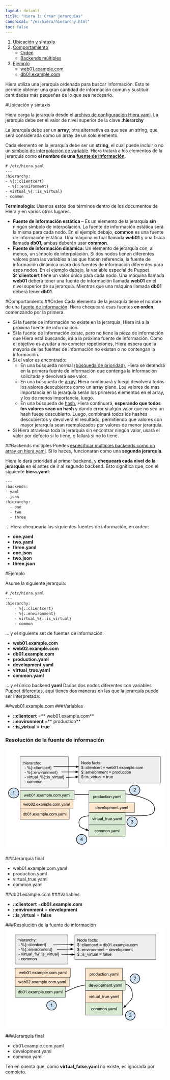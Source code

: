 ```yaml
---
layout: default
title: "Hiera 1: Crear jerarquías"
canonical: "/es/hiera/hierarchy.html"
toc: false
---
```


1. [Ubicación y sintaxis](http://docs.puppetlabs.com/hiera/1/hierarchy.html#location-and-syntax)
2. [Comportamiento](http://docs.puppetlabs.com/hiera/1/hierarchy.html#behavior)
	+ [Orden](http://docs.puppetlabs.com/hiera/1/hierarchy.html#ordering)
	+ [Backends múltiples](http://docs.puppetlabs.com/hiera/1/hierarchy.html#multiple-backends)
3. [Ejemplo](http://docs.puppetlabs.com/hiera/1/hierarchy.html#example)
	+ [web01.example.com](http://docs.puppetlabs.com/hiera/1/hierarchy.html#web01examplecom)
	+ [db01.example.com](http://docs.puppetlabs.com/hiera/1/hierarchy.html#db01examplecom)

Hiera utiliza una jerarquía ordenada para buscar información. Esto te permite obtener una gran cantidad de información común y sustituir cantidades más pequeñas de lo que sea necesario.

#Ubicación y sintaxis

Hiera carga la jerarquía desde el [archivo de configuración Hiera.yaml](http://docs.puppetlabs.com/hiera/1/configuring.html). La jerarquía debe ser el valor de nivel superior de la clave **:hierarchy**

La jerarquía debe ser un **array**; otra alternativa es que sea un string, que será considerada como un array de un solo elemento.

Cada elemento en la jerarquía debe ser un **string**, el cual puede incluir o no un [símbolo de interpolación de variable](http://docs.puppetlabs.com/hiera/1/variables.html). Hiera tratará a los elementos de la jerarquía como **el nombre de una [fuente de información](http://docs.puppetlabs.com/hiera/1/data_sources.html)**.

	# /etc/hiera.yaml
	---
	:hierarchy:
	- %{::clientcert}
	 - %{::environment}
	- virtual_%{::is_virtual}
	- common

**Terminología:**
Usamos estos dos términos dentro de los documentos de Hiera y en varios otros lugares.

+ **Fuente de información estática** – Es un elemento de la jerarquía **sin** ningún símbolo de interpolación. La fuente de información estática será la misma para cada nodo. En el ejemplo debajo, **common** es una fuente de información estática. Una máquina virtual llamada **web01** y una física llamada **db01**, ambas deberán usar **common**.
+ **Fuente de información dinámica:** Un elemento de jerarquía con, al menos, un símbolo de interpolación. Si dos nodos tienen diferentes valores para las variables a las que hacen referencia, la fuente de información dinámica usará dos fuentes de información diferentes para esos nodos. En el ejemplo debajo, la variable especial de Puppet **$::clientcert** tiene un valor único para cada nodo. Una máquina llamada **web01** deberá tener una fuente de información llamada **web01** en el nivel superior de su jerarquía. Mientras que una máquina llamada **db01** deberá tener **db01**.

#Comportamiento
##Orden
Cada elemento de la jerarquía tiene el nombre de una [fuente de información](http://docs.puppetlabs.com/hiera/1/data_sources.html). Hiera chequeará esas fuentes **en orden**, comenzando por la primera.

+ Si la fuente de información no existe en la jerarquía, Hiera irá a la próxima fuente de información.
+ Si la fuente de información existe, pero no tiene la pieza de información que Hiera está buscando, irá a la próxima fuente de información. Como el objetivo es ayudar a no cometer repeticiones, Hiera espera que la mayoría de las fuentes de información no existan o no contengan la información.
+ Si el valor es encontrado:
	- En una búsqueda normal [(búsqueda de prioridad)](http://docs.puppetlabs.com/hiera/1/lookup_types.html#priority-default), Hiera se detendrá en la primera fuente de información que contenga la información solicitada y devolverá ese valor.
	- En una búsqueda de [array](http://docs.puppetlabs.com/hiera/1/lookup_types.html#array-merge), Hiera continuará y luego devolverá todos los valores descubiertos como un array plano. Los valores de más importancia en la jerarquía serán los primeros elementos en el array, y los de menos importancia, luego.
	- En una búsqueda de [hash](http://docs.puppetlabs.com/hiera/1/lookup_types.html#hash-merge), Hiera continuará, **esperando que todos los valores sean un hash** y dando error si algún valor que no sea un hash fuese descubierto. Luego, combinará todos los hashes descubiertos y devolverá el resultado, permitiendo que valores con mayor jerarquía sean reemplazados por valores de menor jerarquía.
+ Si Hiera atraviesa toda la jerarquía sin encontrar ningún valor, usará el valor por defecto si lo tiene, o fallará si no lo tiene.

##Backends múltiples
Puedes [especificar múltiples backends como un array en hiera.yaml](http://docs.puppetlabs.com/hiera/1/configuring.html). Si lo haces, funcionarán como una **segunda jerarquía**.

Hiera le dará prioridad al primer backend, y **chequeará cada nivel de la jerarquía** en él antes de ir al segundo backend. Esto significa que, con el siguiente **hiera.yaml**:

	---
	:backends:
	- yaml
	- json
	:hierarchy:
	  - one
	  - two
	  - three

… Hiera chequearía las siguientes fuentes de información, en orden:

+ **one.yaml**
+ **two.yaml**
+ **three.yaml**
+ **one.json**
+ **two.json**
+ **three.json**

#Ejemplo

Asume la siguiente jerarquía:

	# /etc/hiera.yaml
	---
	:hierarchy:
		- %{::clientcert}
		- %{::environment}
		- virtual_%{::is_virtual}
		- common

… y el siguiente set de fuentes de información:

+ **web01.example.com**
+ **web02.example.com**
+ **db01.example.com**
+ **production.yaml**
+ **development.yaml**
+ **virtual_true.yaml**
+ **common.yaml**

… y el único backend **yaml**
Dados dos nodos diferentes con variables Puppet diferentes, aquí tienes dos maneras en las que la jerarquía puede ser interpretada:

##web01.example.com
###Variables

+ **::clientcert** =** web01.example.com**
+ **::environment** =** production**
+ **::is_virtual** = **true**

### Resolución de la fuente de información
![](img/datasource-resolution01.png)

###Jerarquía final

+ web01.example.com.yaml
+ production.yaml
+ virtual_true.yaml
+ common.yaml

##db01.example.com
###Variables

+ **::clientcert** =**db01.example.com**
+ **::environment** = **development**
+ **::is_virtual** = **false**

###Resolución de la fuente de información
![](img/datasource-resolution02.png)

###Jerarquía final

+ db01.example.com.yaml
+ development.yaml
+ common.yaml

Ten en cuenta que, como **virtual_false.yaml** no existe, es ignorada por completo.

